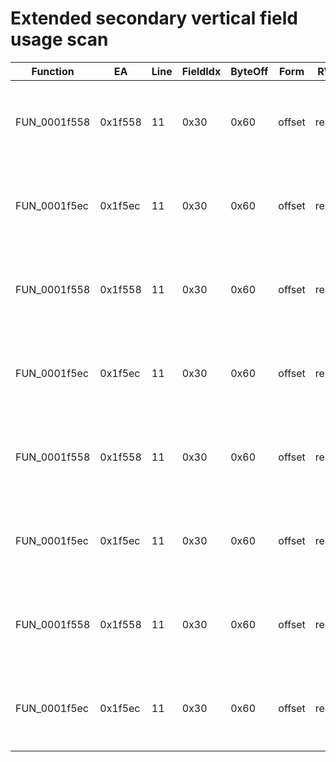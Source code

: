 # Extended secondary vertical field usage scan

| Function | EA | Line | FieldIdx | ByteOff | Form | RW | Source |
|----------|----|------|----------|---------|------|----|--------|
| FUN_0001f558 | 0x1f558 | 11 | 0x30 | 0x60 | offset | read | `if (-1 < *(short *)(*(int *)(param_1 + 0x11c) + 0x60)) {` |
| FUN_0001f5ec | 0x1f5ec | 11 | 0x30 | 0x60 | offset | read | `if (-1 < *(short *)(*(int *)(param_1 + 0x11c) + 0x60)) {` |
| FUN_0001f558 | 0x1f558 | 11 | 0x30 | 0x60 | offset | read | `if (-1 < *(short *)(*(int *)(param_1 + 0x11c) + 0x60)) {` |
| FUN_0001f5ec | 0x1f5ec | 11 | 0x30 | 0x60 | offset | read | `if (-1 < *(short *)(*(int *)(param_1 + 0x11c) + 0x60)) {` |
| FUN_0001f558 | 0x1f558 | 11 | 0x30 | 0x60 | offset | read | `if (-1 < *(short *)(*(int *)(param_1 + 0x11c) + 0x60)) {` |
| FUN_0001f5ec | 0x1f5ec | 11 | 0x30 | 0x60 | offset | read | `if (-1 < *(short *)(*(int *)(param_1 + 0x11c) + 0x60)) {` |
| FUN_0001f558 | 0x1f558 | 11 | 0x30 | 0x60 | offset | read | `if (-1 < *(short *)(*(int *)(param_1 + 0x11c) + 0x60)) {` |
| FUN_0001f5ec | 0x1f5ec | 11 | 0x30 | 0x60 | offset | read | `if (-1 < *(short *)(*(int *)(param_1 + 0x11c) + 0x60)) {` |
